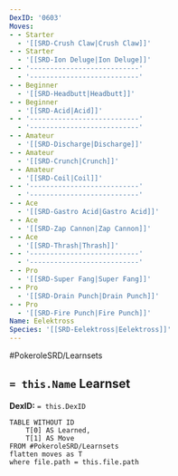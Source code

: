 ```yaml
---
DexID: '0603'
Moves:
- - Starter
  - '[[SRD-Crush Claw|Crush Claw]]'
- - Starter
  - '[[SRD-Ion Deluge|Ion Deluge]]'
- - '---------------------------'
  - '---------------------------'
- - Beginner
  - '[[SRD-Headbutt|Headbutt]]'
- - Beginner
  - '[[SRD-Acid|Acid]]'
- - '---------------------------'
  - '---------------------------'
- - Amateur
  - '[[SRD-Discharge|Discharge]]'
- - Amateur
  - '[[SRD-Crunch|Crunch]]'
- - Amateur
  - '[[SRD-Coil|Coil]]'
- - '---------------------------'
  - '---------------------------'
- - Ace
  - '[[SRD-Gastro Acid|Gastro Acid]]'
- - Ace
  - '[[SRD-Zap Cannon|Zap Cannon]]'
- - Ace
  - '[[SRD-Thrash|Thrash]]'
- - '---------------------------'
  - '---------------------------'
- - Pro
  - '[[SRD-Super Fang|Super Fang]]'
- - Pro
  - '[[SRD-Drain Punch|Drain Punch]]'
- - Pro
  - '[[SRD-Fire Punch|Fire Punch]]'
Name: Eelektross
Species: '[[SRD-Eelektross|Eelektross]]'
---
```


#PokeroleSRD/Learnsets

## `= this.Name` Learnset

**DexID:** `= this.DexID`

```dataview
TABLE WITHOUT ID
    T[0] AS Learned,
    T[1] AS Move
FROM #PokeroleSRD/Learnsets
flatten moves as T
where file.path = this.file.path
```
